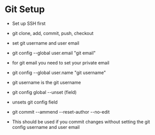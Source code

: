 # Git Setup

- Set up SSH first

- git clone, add, commit, push, checkout

- set git username and user email
- git config --global user.email "git email"
- for git email you need to set your private email
- git config --global user.name "git username"
- git username is the git username

- git config global --unset (field)
- unsets git config field

- git commit --ammend --reset-author --no-edit
- This should be used if you commit changes without setting the git config username and user email
